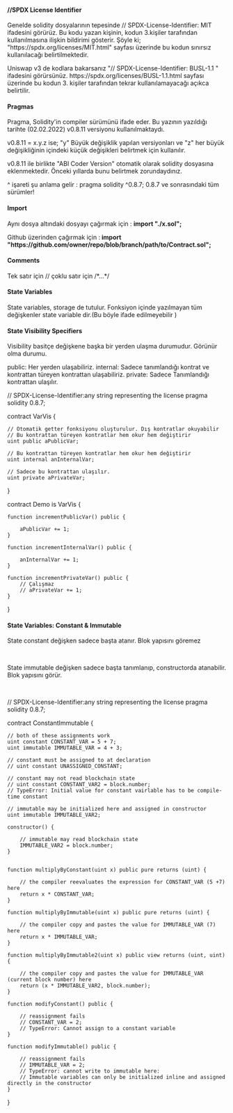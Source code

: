 <h4>//SPDX License Identifier</h4>
<p>Genelde  solidity dosyalarının tepesinde // SPDX-License-Identifier: MIT  ifadesini görürüz. Bu kodu yazan kişinin, kodun 3.kişiler tarafından
kullanılmasına ilişkin bildirimi gösterir. Şöyle ki; "https://spdx.org/licenses/MIT.html" sayfası üzerinde bu kodun sınırsız kullanılacağı belirtilmektedir.</p>
<p>Uniswap v3 de kodlara bakarsanız "// SPDX-License-Identifier: BUSL-1.1 " ifadesini görürsünüz. https://spdx.org/licenses/BUSL-1.1.html sayfası üzerinde bu kodun 3. kişiler tarafından
tekrar kullanılamayacağı açıkca belirtilir.</p>

<h4>Pragmas</h4>
<p>Pragma, Solidity'in compiler sürümünü ifade eder. Bu yazının yazıldığı tarihte (02.02.2022) v0.8.11 versiyonu kullanılmaktaydı.</p>
<p> v0.8.11 = x.y.z ise; "y" Büyük değişiklik yapılan versiyonları ve "z" her büyük değişikliğinin içindeki küçük değişikleri belirtmek için kullanılır.</p>
<p> v0.8.11 ile birlikte "ABI Coder Version" otomatik olarak solidity dosyasına eklenmektedir. Önceki yıllarda bunu belirtmek zorundaydınız.</p>
<p> ^ işareti şu anlama gelir : pragma solidity ^0.8.7; 0.8.7 ve sonrasındaki tüm sürümler! </p>

<h4>Import</h4>
<p> Aynı dosya altındaki dosyayı çağırmak için :  <b>import "./x.sol";</b> </p>
<p> Github üzerinden çağırmak için :<b> import "https://github.com/owner/repo/blob/branch/path/to/Contract.sol";</b></p>

<h4>Comments</h4>
<p>Tek satır için // çoklu satır için /*...*/  </p>

<h4>State Variables</h4>
<p>State variables, storage de tutulur. Fonksiyon içinde yazılmayan tüm değişkenler state variable dir.(Bu böyle ifade edilmeyebilir )</p>

<h4> State Visibility Specifiers</h4>
Visibility basitçe değişkene başka bir yerden ulaşma durumudur. Görünür olma durumu.

public: Her yerden ulaşabiliriz.
internal: Sadece tanımlandığı kontrat ve kontrattan türeyen kontrattan ulaşabiliriz.
private: Sadece Tanımlandığı kontrattan ulaşılır.


// SPDX-License-Identifier:any string representing the license
pragma solidity 0.8.7;

contract VarVis {

    // Otomatik getter fonksiyonu oluşturulur. Dış kontratlar okuyabilir
    // Bu kontrattan türeyen kontratlar hem okur hem değiştirir
    uint public aPublicVar;

    // Bu kontrattan türeyen kontratlar hem okur hem değiştirir
    uint internal anInternalVar;

    // Sadece bu kontrattan ulaşılır.
    uint private aPrivateVar;
}

contract Demo is VarVis {

   
    function incrementPublicVar() public {
        
        aPublicVar += 1;
    }

    function incrementInternalVar() public {
       
        anInternalVar += 1;
    }

    function incrementPrivateVar() public {
        // Çalışmaz
        // aPrivateVar += 1;
    }
}


<h4>State Variables: Constant & Immutable </h4>
<p>State constant değişken sadece başta atanır. Blok yapısını göremez</p>
<br>
<p>State immutable değişken sadece başta tanımlanıp, constructorda atanabilir. Blok yapısını görür.</p>
<br>

// SPDX-License-Identifier:any string representing the license
pragma solidity 0.8.7;

contract ConstantImmutable {

    // both of these assignments work
    uint constant CONSTANT_VAR = 5 + 7;
    uint immutable IMMUTABLE_VAR = 4 + 3;

    // constant must be assigned to at declaration
    // uint constant UNASSIGNED_CONSTANT;

    // constant may not read blockchain state
    // uint constant CONSTANT_VAR2 = block.number;
    // TypeError: Initial value for constant vairlable has to be compile-time constant

    // immutable may be initialized here and assigned in constructor
    uint immutable IMMUTABLE_VAR2;

    constructor() {

        // immutable may read blockchain state
        IMMUTABLE_VAR2 = block.number;
    }


    function multiplyByConstant(uint x) public pure returns (uint) {

        // the compiler reevaluates the expression for CONSTANT_VAR (5 +7) here
        return x * CONSTANT_VAR;
    }

    function multiplyByImmutable(uint x) public pure returns (uint) {

        // the compiler copy and pastes the value for IMMUTABLE_VAR (7) here
        return x * IMMUTABLE_VAR;
    }

    function multiplyByImmutable2(uint x) public view returns (uint, uint) {

        // the compiler copy and pastes the value for IMMUTABLE_VAR (current block number) here
        return (x * IMMUTABLE_VAR2, block.number);
    }

    function modifyConstant() public {

        // reassignment fails
        // CONSTANT_VAR = 2;
        // TypeError: Cannot assign to a constant variable
    }

    function modifyImmutable() public {

        // reassignment fails
        // IMMUTABLE_VAR = 2;
        // TypeError: cannot write to immutable here:
        // Immutable variables can only be initialized inline and assigned directly in the constructor
    }
}
